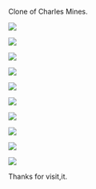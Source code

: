 Clone of Charles Mines.

![](ss1.png)<br>

![](ss2.png)<br>

![](ss3.png)<br>

![](ss4.png)<br>

![](ss5.png)<br>

![](ss6.png)<br>

![](ss7.png)<br>

![](ss8.png)<br>

![](ss9.png)<br>

![](ss10.png)<br>

Thanks for visit,it.

